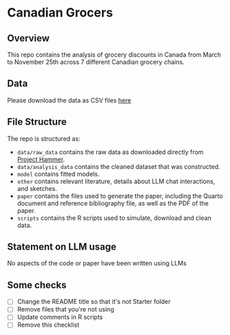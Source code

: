 # Canadian Grocers

## Overview

This repo contains the analysis of grocery discounts in Canada from March to November 25th across 7 different Canadian grocery chains. 


## Data

Please download the data as CSV files [here](https://jacobfilipp.com/hammer/)


## File Structure

The repo is structured as:

-   `data/raw_data` contains the raw data as downloaded directly from [Project Hammer](https://jacobfilipp.com/hammer/).
-   `data/analysis_data` contains the cleaned dataset that was constructed.
-   `model` contains fitted models. 
-   `other` contains relevant literature, details about LLM chat interactions, and sketches.
-   `paper` contains the files used to generate the paper, including the Quarto document and reference bibliography file, as well as the PDF of the paper. 
-   `scripts` contains the R scripts used to simulate, download and clean data.


## Statement on LLM usage

No aspects of the code or paper have been written using LLMs 

## Some checks

- [ ] Change the README title so that it's not Starter folder
- [ ] Remove files that you're not using
- [ ] Update comments in R scripts
- [ ] Remove this checklist